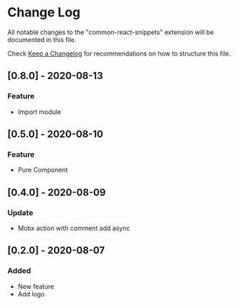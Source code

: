 # Change Log

All notable changes to the "common-react-snippets" extension will be documented in this file.

Check [Keep a Changelog](http://keepachangelog.com/) for recommendations on how to structure this file.

## [0.8.0] - 2020-08-13

### Feature

- Import module

## [0.5.0] - 2020-08-10

### Feature

- Pure Component

## [0.4.0] - 2020-08-09

### Update

- Mobx action with comment add async

## [0.2.0] - 2020-08-07

### Added

- New feature
- Add logo
